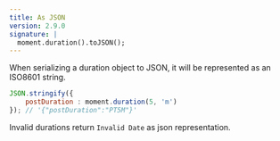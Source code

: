 ```yaml
---
title: As JSON
version: 2.9.0
signature: |
  moment.duration().toJSON();
---
```


When serializing a duration object to JSON, it will be represented as an
ISO8601 string.

```javascript
JSON.stringify({
    postDuration : moment.duration(5, 'm')
}); // '{"postDuration":"PT5M"}'
```

Invalid durations return `Invalid Date` as json representation.
